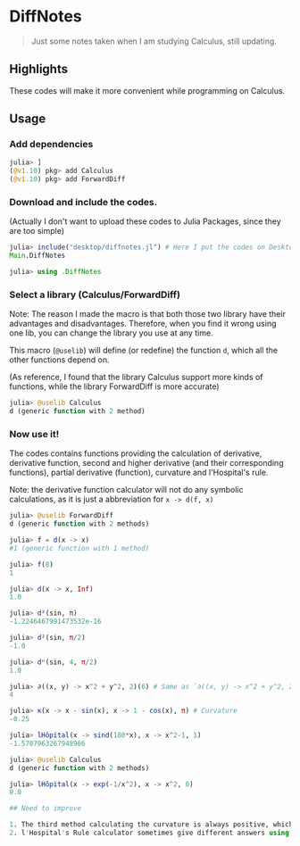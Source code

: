 # DiffNotes
> Just some notes taken when I am studying Calculus, still updating.

## Highlights
These codes will make it more convenient while programming on Calculus.

## Usage
### Add dependencies

```Julia
julia> ]
(@v1.10) pkg> add Calculus
(@v1.10) pkg> add ForwardDiff
```

### Download and include the codes.

(Actually I don't want to upload these codes to Julia Packages, since they are too simple)

```Julia
julia> include("desktop/diffnotes.jl") # Here I put the codes on Desktop
Main.DiffNotes

julia> using .DiffNotes
```

### Select a library (Calculus/ForwardDiff)

Note: The reason I made the macro is that both those two library have their advantages and disadvantages. Therefore, when you find it wrong using one lib, you can change the library you use at any time.

This macro (`@uselib`) will define (or redefine) the function `d`, which all the other functions depend on.

(As reference, I found that the library Calculus support more kinds of functions, while the library ForwardDiff is more accurate)

```Julia
julia> @uselib Calculus
d (generic function with 2 method)
```

### Now use it!

The codes contains functions providing the calculation of derivative, derivative function, second and higher derivative (and their corresponding functions), partial derivative (function), curvature and l'Hospital's rule.

Note: the derivative function calculator will not do any symbolic calculations, as it is just a abbreviation for `x -> d(f, x)`

```Julia
julia> @uselib ForwardDiff
d (generic function with 2 methods)

julia> f = d(x -> x)
#1 (generic function with 1 method)

julia> f(8)
1

julia> d(x -> x, Inf)
1.0

julia> d²(sin, π)
-1.2246467991473532e-16

julia> d²(sin, π/2)
-1.0

julia> dⁿ(sin, 4, π/2)
1.0

julia> ∂((x, y) -> x^2 + y^2, 2)(6) # Same as `∂((x, y) -> x^2 + y^2, 2; n=1)(6)`, which `(6)` is the other variable(s).
4

julia> κ(x -> x - sin(x), x -> 1 - cos(x), π) # Curvature
-0.25

julia> lHôpital(x -> sind(180*x), x -> x^2-1, 1)
-1.5707963267948966

julia> @uselib Calculus
d (generic function with 2 methods)

julia> lHôpital(x -> exp(-1/x^2), x -> x^2, 0)
0.0

## Need to improve

1. The third method calculating the curvature is always positive, which provides only the absolute value of curvature.
2. l'Hospital's Rule calculator sometimes give different answers using different libs.
